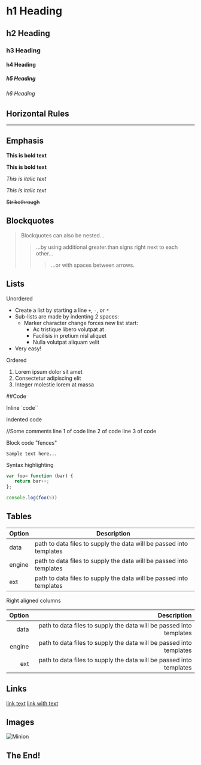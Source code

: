 # h1 Heading
## h2 Heading
### h3 Heading
#### h4 Heading
##### h5 Heading
###### h6 Heading

## Horizontal Rules


___


## Emphasis
**This is bold text**

__This is bold text__

*This is italic text*


_This is italic text_

~~Strikethrough~~


## Blockquotes


> Blockquotes can also be nested...
> >...by using additional greater.than signs right next to each other...
> > >...or with spaces between arrows.

## Lists


Unordered

+ Create a list by starting a line `+`, `-`, or `*`
+ Sub-lists are made by indenting 2 spaces:
  - Marker character change forces new list start:
    * Ac tristique libero volutpat at
    + Facilisis in pretium nisl aliquet
    - Nulla volutpat aliquam velit
+ Very easy!

Ordered

1. Lorem ipsum dolor sit amet
2. Consectetur adipiscing elit
3. Integer molestie lorem at massa

##Code

Inline `code``

Indented code

   //Some comments
   line 1 of code
   line 2 of code
   line 3 of code
   
   
Block code "fences"
   
 ````
Sample text here...
````

Syntax highlighting

```js
var foo= function (bar) {
   return bar++;
};

console.log(foo(5))
````

## Tables

| Option | Description |
|--------|-------------|
| data   | path to data files to supply the data will be passed into templates |
| engine | path to data files to supply the data will be passed into templates |
| ext    | path to data files to supply the data will be passed into templates |

 Right aligned columns
 
| Option | Description |
|-------:|------------:|
| data   | path to data files to supply the data will be passed into templates |
| engine | path to data files to supply the data will be passed into templates |
| ext    | path to data files to supply the data will be passed into templates |

## Links

[link text](htttp://dev.nodeca.com)
[link with text](htttp://nodeca.github.io/pica/demo/ "title text!")

## Images

![Minion](htttps://octodex.github.com/images/minion.png)

## The End!

